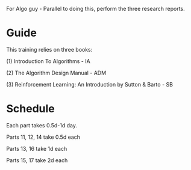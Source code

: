 For Algo guy - Parallel to doing this, perform the three research reports.

# Guide

This training relies on three books:

(1) Introduction To Algorithms - IA

(2) The Algorithm Design Manual - ADM

(3) Reinforcement Learning: An Introduction by Sutton & Barto - SB

# Schedule

Each part takes 0.5d-1d day.

Parts 11, 12, 14 take 0.5d each

Parts 13, 16 take 1d each

Parts 15, 17 take 2d each
